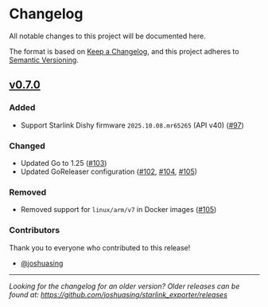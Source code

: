 # Changelog

All notable changes to this project will be documented here.

The format is based on [Keep a Changelog](https://keepachangelog.com/en/1.1.0/),
and this project adheres to [Semantic Versioning](https://semver.org/spec/v2.0.0.html).

## [v0.7.0]

### Added

- Support Starlink Dishy firmware `2025.10.08.mr65265` (API v40)
  ([#97](https://github.com/joshuasing/starlink_exporter/pull/97))

### Changed

- Updated Go to 1.25 ([#103](https://github.com/joshuasing/starlink_exporter/pull/103))
- Updated GoReleaser configuration ([#102](https://github.com/joshuasing/starlink_exporter/pull/102),
  [#104](https://github.com/joshuasing/starlink_exporter/pull/104),
  [#105](https://github.com/joshuasing/starlink_exporter/pull/105))

### Removed

- Removed support for `linux/arm/v7` in Docker images ([#105](https://github.com/joshuasing/starlink_exporter/pull/105))

### Contributors

Thank you to everyone who contributed to this release!

- [@joshuasing](https://github.com/joshuasing)

-----

_Looking for the changelog for an older version? Older releases can be found at:
https://github.com/joshuasing/starlink_exporter/releases_

[Unreleased]: https://github.com/joshuasing/starlink_exporter/compare/v0.7.0...HEAD
[v0.7.0]: https://github.com/joshuasing/starlink_exporter/releases/tag/v0.7.0

